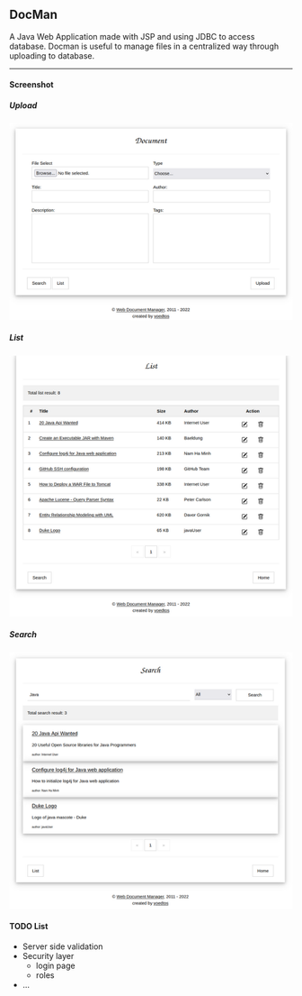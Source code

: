 ## DocMan
A Java Web Application made with JSP and using JDBC to access database.
Docman is useful to manage files in a centralized way through uploading to database.


***
#### Screenshot

##### Upload
![alt text](upload.png?raw=true)

##### List
![alt text](list.png?raw=true)

##### Search
![alt text](search.png?raw=true)


#### TODO List
- Server side validation
- Security layer
	- login page
	- roles
- ...
